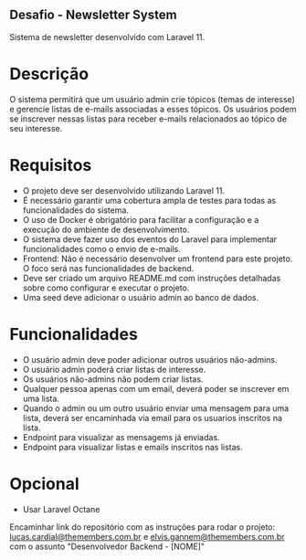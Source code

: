 ## Desafio - Newsletter System
Sistema de newsletter desenvolvido com Laravel 11.

# Descrição
O sistema permitirá que um usuário admin crie tópicos (temas de interesse) e gerencie listas de e-mails associadas a esses tópicos. Os usuários podem se inscrever nessas listas para receber e-mails relacionados ao tópico de seu interesse.

# Requisitos

- O projeto deve ser desenvolvido utilizando Laravel 11.
- É necessário garantir uma cobertura ampla de testes para todas as funcionalidades do sistema.
- O uso de Docker é obrigatório para facilitar a configuração e a execução do ambiente de desenvolvimento.
- O sistema deve fazer uso dos eventos do Laravel para implementar funcionalidades como o envio de e-mails.
- Frontend: Não é necessário desenvolver um frontend para este projeto. O foco será nas funcionalidades de backend.
- Deve ser criado um arquivo README.md com instruções detalhadas sobre como configurar e executar o projeto.
- Uma seed deve adicionar o usuário admin ao banco de dados.

# Funcionalidades

- O usuário admin deve poder adicionar outros usuários não-admins.
- O usuário admin poderá criar listas de interesse.
- Os usuários não-admins não podem criar listas.
- Qualquer pessoa apenas com um email, deverá poder se inscrever em uma lista.
- Quando o admin ou um outro usuário enviar uma mensagem para uma lista, deverá ser encaminhada via email para os usuarios inscritos na lista.
- Endpoint para visualizar as mensagems já enviadas.
- Endpoint para visualizar listas e emails inscritos nas listas.

# Opcional

- Usar Laravel Octane

Encaminhar link do repositório com as instruções para rodar o projeto: lucas.cardial@themembers.com.br e elvis.gannem@themembers.com.br com o assunto "Desenvolvedor Backend - [NOME]"
